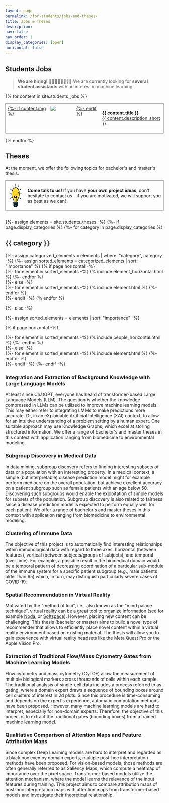 ```yaml
---
layout: page
permalink: /for-students/jobs-and-theses/
title: Jobs & Theses
description: 
nav: false
nav_order: 1
display_categories: [open]
horizontal: false
---
```



## Students Jobs

> **We are hiring!** 👩‍🎓🧑‍🏫👩‍⚕️🙋‍♂️ We are currently looking for **several student assistants** with an interest in machine learning.

{% for content in site.students_jobs %}
<div>
    <a href="{{ content.url }}">
        <div style="display: flex; margin-bottom: 1em; padding: 0.5em; border: 1px solid grey">
            {%- if content.img %}
                <img src="{{ content.img }}" style="display: block; float: left; width:15%; padding-right: 1em"/>
            {%- endif %}
            <p>
                <b>{{ content.title }}</b><br/>
                {{ content.description_short }}
            </p>
        </div>
    </a>
</div>
{% endfor %}
<div style="margin-bottom: 2em"></div>


## Theses

At the moment, we offer the following topics for bachelor's and master's thesis.

<div style="display: flex; margin-bottom: 1em; padding: 0.5em; border: 1px solid grey">
    <img src="/assets/img/idea.png" style="display: block; float: left; width:10%; padding-right: 1em"/>
    <p>
        <b>Come talk to us!</b> If you have <b>your own project ideas</b>, don't hesitate to contact us - if you are motivated, we will support you as best as we can!
    </p>
</div>
<div style="margin-bottom: 2em"></div>

<!-- pages/people.md -->
<div class="people">
{%- assign elements = site.students_theses -%}
{%- if page.display_categories %}
  <!-- Display categorized people -->
  {%- for category in page.display_categories %}
  <h2 class="category">{{ category }}</h2>
  {%- assign categorized_elements = elements | where: "category", category -%}
  {%- assign sorted_elements = categorized_elements | sort: "importance" %}
  <!-- Generate cards for each person -->
  {% if page.horizontal -%}
  <div class="container">
    <div class="row row-cols-2">
    {%- for element in sorted_elements -%}
      {% include element_horizontal.html %}
    {%- endfor %}
    </div>
  </div>
  {%- else -%}
  <div class="grid">
    {%- for element in sorted_elements -%}
      {% include element.html %}
    {%- endfor %}
  </div>
  {%- endif -%}
  {% endfor %}

{%- else -%}
<!-- Display people without categories -->
  {%- assign sorted_elements = elements | sort: "importance" -%}
  <!-- Generate cards for each person -->
  {% if page.horizontal -%}
  <div class="container">
    <div class="row row-cols-2">
    {%- for element in sorted_elements -%}
      {% include people_horizontal.html %}
    {%- endfor %}
    </div>
  </div>
  {%- else -%}
  <div class="grid">
    {%- for element in sorted_elements -%}
      {% include element.html %}
    {%- endfor %}
  </div>
  {%- endif -%}
{%- endif -%}
</div>



### Integration and Extraction of Background Knowledge with Large Language Models

At least since ChatGPT, everyone has heard of transformer-based Large Language Models (LLM). 
The question is whether the knowledge compressed in LLMs can be utilized to improve machine learning models.
This may either refer to integrating LMMs to make predictions more accurate.
Or, in an eXplainable Artificial Intelligence (XAI) context, to allow for an intuitive understanding of a problem setting by a human expert. 
One suitable approach may use Knowledge Graphs, which excel at storing structured information.
We offer a range of bachelor's and master theses in this context with application ranging from biomedicine to environmental modeling.

### Subgroup Discovery in Medical Data

In data mining, subgroup discovery refers to finding interesting subsets of data or a population with an interesting property. 
In a medical context, a simple (but interpretable) disease prediction model might for example perform mediocre on the overall population, but achieve excellent accuracy on a patient subgroup such as female patients with an age below 50. 
Discovering such subgroups would enable the exploitation of simple models for subsets of the population. 
Subgroup discovery is also related to fairness since a disease prediction model is expected to perform equally well for each patient.
We offer a range of bachelor's and master theses in this context with application ranging from biomedicine to environmental modeling.

### Clustering of Immune Data

The objective of this project is to automatically find interesting relationships within immunological data with regard to three axes: horizontal (between features), vertical (between subjects/groups of subjects), and temporal (over time). 
For example, a possible result in the biomedical domain would be a temporal pattern of decreasing coordination of a particular sub-module of the immune system for a specific patient subgroup (e.g., male patients older than 65) which, in turn, may distinguish particularly severe cases of COVID-19.

### Spatial Recommendation in Virtual Reality 

Motivated by the "method of loci", i.e., also known as the "mind palace technique", virtual reality can be a great tool to organize information (see for example [Noda](https://www.youtube.com/@noda_tech), or [Softspace](https://soft.space/)).
However, placing new content can be challenging.
This thesis (bachelor or master) aims to build a novel type of recommender that allows to efficiently place novel content within a virtual reality environment based on existing material.
The thesis will allow you to gain experience with virtual reality headsets like the Meta Quest Pro or the Apple Vision Pro. 


### Extraction of Traditional Flow/Mass Cytometry Gates from Machine Learning Models

Flow cytometry and mass cytometry (CyTOF) allow the measurement of multiple biological markers across thousands of cells within each sample. The traditional analysis of single-cell data includes a process referred to as gating, where a domain expert draws a sequence of bounding boxes around cell clusters of interest in 2d plots. Since this procedure is time-consuming and depends on the expert's experience, automatic computation methods have been proposed. However, many machine learning models are hard to interpret, especially for non-domain experts. Therefore, the objective of this project is to extract the traditional gates (bounding boxes) from a trained machine learning model.

### Qualitative Comparison of Attention Maps and Feature Attribution Maps

Since complex Deep Learning models are hard to interpret and regarded as a black box even by domain experts, multiple post-hoc interpretation methods have been proposed. 
For vision-based models, those methods are often generally referred to as Saliency Maps, which compute a heatmap of importance over the pixel space. Transformer-based models utilize the attention mechanism, where the model learns the relevance of the input features during training. 
This project aims to compare attribution maps of post-hoc interpretation maps with attention maps from transformer-based models and investigate their theoretical relationship.

